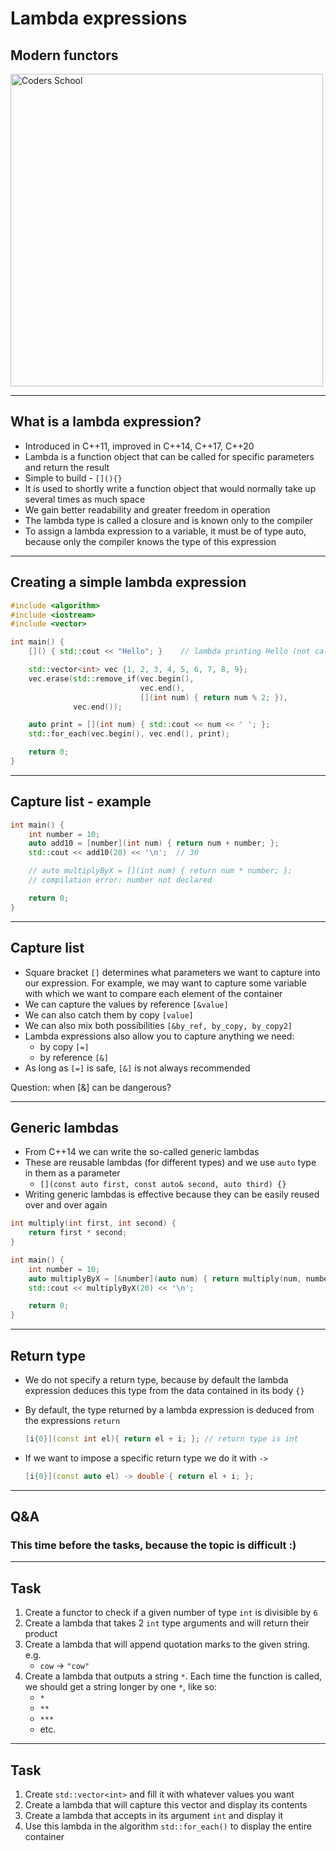 <!-- .slide: data-background="#111111" -->

# Lambda expressions

## Modern functors

<a href="https://coders.school">
    <img width="500" data-src="../coders_school_logo.png" src="../coders_school_logo.png" alt="Coders School" class="plain">
</a>

___

## What is a lambda expression?

* Introduced in C++11, improved in C++14, C++17, C++20
* Lambda is a function object that can be called for specific parameters and return the result
* Simple to build - `[](){}`
* It is used to shortly write a function object that would normally take up several times as much space
* We gain better readability and greater freedom in operation
* The lambda type is called a closure and is known only to the compiler
* To assign a lambda expression to a variable, it must be of type auto, because only the compiler knows the type of this expression

___

## Creating a simple lambda expression

```cpp
#include <algorithm>
#include <iostream>
#include <vector>

int main() {
    []() { std::cout << "Hello"; }    // lambda printing Hello (not called)

    std::vector<int> vec {1, 2, 3, 4, 5, 6, 7, 8, 9};
    vec.erase(std::remove_if(vec.begin(),
                             vec.end(),
                             [](int num) { return num % 2; }),
              vec.end());

    auto print = [](int num) { std::cout << num << ' '; };
    std::for_each(vec.begin(), vec.end(), print);

    return 0;
}
```

___

## Capture list - example

```cpp
int main() {
    int number = 10;
    auto add10 = [number](int num) { return num + number; };
    std::cout << add10(20) << '\n';  // 30

    // auto multiplyByX = [](int num) { return num * number; };
    // compilation error: number not declared

    return 0;
}
```

___

## Capture list

* Square bracket `[]` determines what parameters we want to capture into our expression. For example, we may want to capture some variable with which we want to compare each element of the container
* We can capture the values ​​by reference `[&value]`
* We can also catch them by copy `[value]`
* We can also mix both possibilities `[&by_ref, by_copy, by_copy2]`
* Lambda expressions also allow you to capture anything we need:
  * by copy `[=]`
  * by reference `[&]`
* As long as `[=]` is safe, `[&]` is not always recommended

Question: when [&] can be dangerous?

___

## Generic lambdas

* From C++14 we can write the so-called generic lambdas
* These are reusable lambdas (for different types) and we use `auto` type in them as a parameter
  * `[](const auto first, const auto& second, auto third) {}`
* Writing generic lambdas is effective because they can be easily reused over and over again

```cpp
int multiply(int first, int second) {
    return first * second;
}

int main() {
    int number = 10;
    auto multiplyByX = [&number](auto num) { return multiply(num, number); };
    std::cout << multiplyByX(20) << '\n';

    return 0;
}
```

___

## Return type

* We do not specify a return type, because by default the lambda expression deduces this type from the data contained in its body `{}`
* By default, the type returned by a lambda expression is deduced from the expressions `return`

  ```cpp
  [i{0}](const int el){ return el + i; }; // return type is int
  ```

* If we want to impose a specific return type we do it with `->`

  ```cpp
  [i{0}](const auto el) -> double { return el + i; };
  ```

___

## Q&A

### This time before the tasks, because the topic is difficult :)

___

## Task

1. Create a functor to check if a given number of type `int` is divisible by `6`
2. Create a lambda that takes 2 `int` type arguments and will return their product
3. Create a lambda that will append quotation marks to the given string. e.g.
   * `cow` -> `"cow"`
4. Create a lambda that outputs a string `*`. Each time the function is called, we should get a string longer by one `*`, like so:
   * `*`
   * `**`
   * `***`
   * etc.

___

## Task

1. Create `std::vector<int>` and fill it with whatever values ​​you want
2. Create a lambda that will capture this vector and display its contents
3. Create a lambda that accepts in its argument `int` and display it
4. Use this lambda in the algorithm `std::for_each()` to display the entire container

